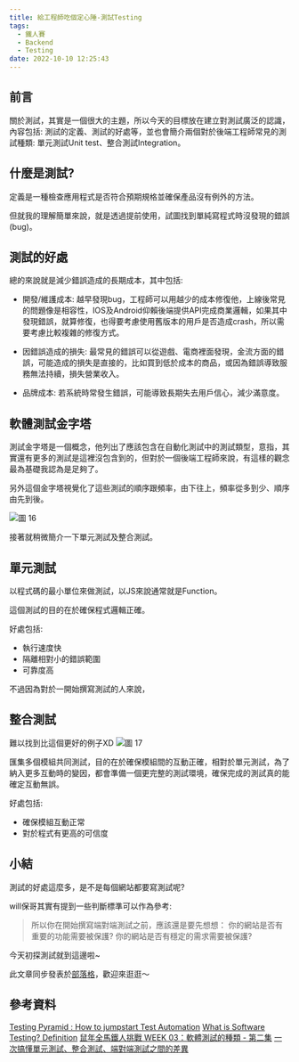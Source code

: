 ```yaml
---
title: 給工程師吃個定心陲-測試Testing
tags:
  - 鐵人賽
  - Backend
  - Testing
date: 2022-10-10 12:25:43
---
```

## 前言
關於測試，其實是一個很大的主題，所以今天的目標放在建立對測試廣泛的認識，內容包括: 測試的定義、測試的好處等，並也會簡介兩個對於後端工程師常見的測試種類: 單元測試Unit test、整合測試Integration。

<!-- more -->
## 什麼是測試?
定義是一種檢查應用程式是否符合預期規格並確保產品沒有例外的方法。

但就我的理解簡單來說，就是透過提前使用，試圖找到單純寫程式時沒發現的錯誤(bug)。

## 測試的好處
總的來說就是減少錯誤造成的長期成本，其中包括:

- 開發/維護成本: 
越早發現bug，工程師可以用越少的成本修復他，上線後常見的問題像是相容性，IOS及Android仰賴後端提供API完成商業邏輯，如果其中發現錯誤，就算修復，也得要考慮使用舊版本的用戶是否造成crash，所以需要考慮比較複雜的修復方式。

- 因錯誤造成的損失:
最常見的錯誤可以從遊戲、電商裡面發現，金流方面的錯誤，可能造成的損失是直接的，比如買到低於成本的商品，或因為錯誤導致服務無法持續，損失營業收入。

- 品牌成本:
若系統時常發生錯誤，可能導致長期失去用戶信心，減少滿意度。

## 軟體測試金字塔
測試金字塔是一個概念，他列出了應該包含在自動化測試中的測試類型，意指，其實還有更多的測試是這裡沒包含到的，但對於一個後端工程師來說，有這樣的觀念最為基礎我認為是足夠了。

另外這個金字塔視覺化了這些測試的順序跟頻率，由下往上，頻率從多到少、順序由先到後。

![圖 16](https://i.imgur.com/AZfUdrR.png)  

接著就稍微簡介一下單元測試及整合測試。

## 單元測試
以程式碼的最小單位來做測試，以JS來說通常就是Function。

這個測試的目的在於確保程式邏輯正確。

好處包括:
- 執行速度快
- 隔離相對小的錯誤範圍
- 可靠度高

不過因為對於一開始撰寫測試的人來說，

## 整合測試
難以找到比這個更好的例子XD
![圖 17](https://user-images.githubusercontent.com/88981/52933895-c0d47600-338f-11e9-9034-11e1ad0c42f1.gif)  

匯集多個模組共同測試，目的在於確保模組間的互動正確，相對於單元測試，為了納入更多互動時的變因，都會準備一個更完整的測試環境，確保完成的測試真的能確定互動無誤。

好處包括:
- 確保模組互動正常
- 對於程式有更高的可信度

## 小結
測試的好處這麼多，是不是每個網站都要寫測試呢?

will保哥其實有提到一些判斷標準可以作為參考:
>所以你在開始撰寫端對端測試之前，應該還是要先想想：
>你的網站是否有重要的功能需要被保護?
>你的網站是否有穩定的需求需要被保護?

今天初探測試就到這邊啦~

此文章同步發表於[部落格](https://tim80411.github.io/code-blog/)，歡迎來逛逛～

## 參考資料
[Testing Pyramid : How to jumpstart Test Automation](https://www.browserstack.com/guide/testing-pyramid-for-test-automation)
[What is Software Testing? Definition](https://www.guru99.com/software-testing-introduction-importance.html)
[鼠年全馬鐵人挑戰 WEEK 03：軟體測試的種類 - 第二集](https://ithelp.ithome.com.tw/articles/10230034)
[一次搞懂單元測試、整合測試、端對端測試之間的差異](https://blog.miniasp.com/post/2019/02/18/Unit-testing-Integration-testing-e2e-testing)